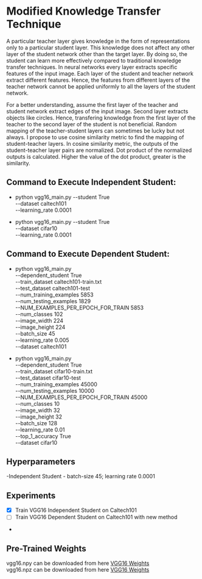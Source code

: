 # Modified Knowledge Transfer Technique 

A particular teacher layer gives knowledge in the form of representations only to a particular student layer. This knowledge does not affect any other layer of the student network other than the target layer. By doing so, the student can learn more effectively compared to traditional knowledge transfer techniques. In neural networks every layer extracts specific features of the input image. Each layer of the student and teacher network extract different features. Hence, the features from different layers of the teacher network cannot be applied uniformly to all the layers of the student network. 

For a better understanding, assume the first layer of the teacher and student network extract edges of the input image. Second layer extracts objects like circles. Hence, transfering knowledge from the first layer of the teacher to the second layer of the student is not beneficial. Random mapping of the teacher-student layers can sometimes be lucky but not always. I propose to use cosine similarity metric to find the mapping of student-teacher layers. In cosine similarity metric, the outputs of the student-teacher layer pairs are normalized. Dot product of the normalized outputs is calculated. Higher the value of the dot product, greater is the similarity.

## Command to Execute Independent Student:<br />
- python vgg16_main.py 
          --student True <br />
          --dataset caltech101 <br />
          --learning_rate 0.0001 <br />
          
- python vgg16_main.py 
          --student True <br />
          --dataset cifar10 <br />
          --learning_rate 0.0001 <br />

## Command to Execute Dependent Student:<br />
- python vgg16_main.py<br />
      --dependent_student True<br />
      --train_dataset caltech101-train.txt <br />
      --test_dataset caltech101-test<br />
      --num_training_examples 5853<br />
      --num_testing_examples 1829<br />
      --NUM_EXAMPLES_PER_EPOCH_FOR_TRAIN 5853<br />
      --num_classes 102<br />
      --image_width 224 <br />
      --image_height 224<br />
      --batch_size 45<br />
      --learning_rate 0.005<br />
      --dataset caltech101<br />

- python vgg16_main.py<br /> 
      --dependent_student True<br />
      --train_dataset cifar10-train.txt <br />
      --test_dataset cifar10-test<br />
      --num_training_examples 45000<br />
      --num_testing_examples 10000<br />
      --NUM_EXAMPLES_PER_EPOCH_FOR_TRAIN 45000<br />
      --num_classes 10<br />
      --image_width 32 <br />
      --image_height 32<br />
      --batch_size 128<br />
      --learning_rate 0.01<br />
      --top_1_accuracy True<br />
      --dataset cifar10<br />

## Hyperparameters </br>
-Independent Student - batch-size 45; learning rate 0.0001

## Experiments </br>
- [x] Train VGG16 Independent Student on Caltech101
- [ ] Train VGG16 Dependent Student on Caltech101 with new method
- 

## Pre-Trained Weights </br>

vgg16.npy can be downloaded from here [VGG16 Weights](ftp://mi.eng.cam.ac.uk/pub/mttt2/models/vgg16.npy) </br>
vgg16.npz can be downloaded from here [VGG16 Weights](https://www.cs.toronto.edu/~frossard/vgg16/vgg16_weights.npz)
